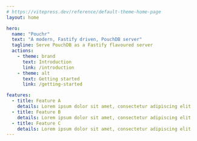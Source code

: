 ```yaml
---
# https://vitepress.dev/reference/default-theme-home-page
layout: home

hero:
  name: "Pouchr"
  text: "A modern, Fastify driven, PouchDB server"
  tagline: Serve PouchDB as a Fastify flavoured server
  actions:
    - theme: brand
      text: Introduction
      link: /introduction
    - theme: alt
      text: Getting started
      link: /getting-started

features:
  - title: Feature A
    details: Lorem ipsum dolor sit amet, consectetur adipiscing elit
  - title: Feature B
    details: Lorem ipsum dolor sit amet, consectetur adipiscing elit
  - title: Feature C
    details: Lorem ipsum dolor sit amet, consectetur adipiscing elit
---
```


